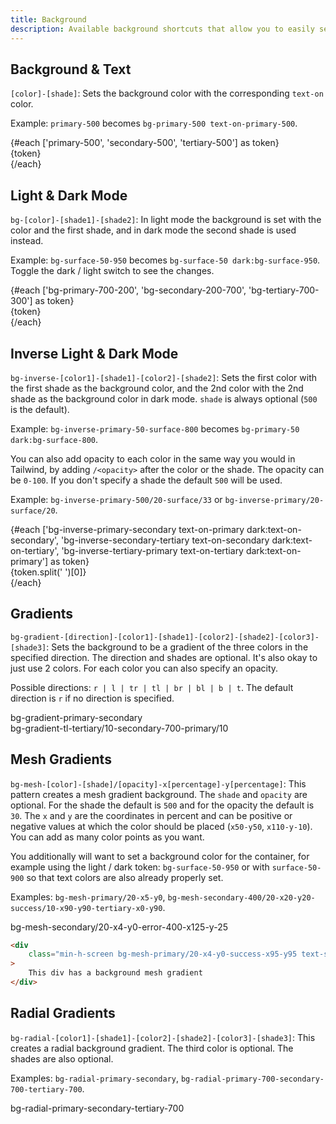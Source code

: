 ```yaml
---
title: Background
description: Available background shortcuts that allow you to easily set gradient or mesh backgrounds.
---
```


<script>
    import { BackgroundDemo } from '$components';
</script>

<BackgroundDemo />

## Background & Text

`[color]-[shade]`: Sets the background color with the corresponding `text-on` color.

Example: `primary-500` becomes `bg-primary-500 text-on-primary-500`.

<div class="flex my-4">
    {#each ['primary-500', 'secondary-500', 'tertiary-500'] as token}
        <div class="h-20 flex-1 {token} flex justify-center items-center">
            {token}
        </div>
    {/each}
</div>

## Light & Dark Mode

`bg-[color]-[shade1]-[shade2]`: In light mode the background is set with the color and the first shade, and in dark mode the second shade is used instead.

Example: `bg-surface-50-950` becomes `bg-surface-50 dark:bg-surface-950`. Toggle the dark / light switch to see the changes.

<div class="flex my-4">
    {#each ['bg-primary-700-200', 'bg-secondary-200-700', 'bg-tertiary-700-300'] as token}
        <div class="h-20 flex-1 {token} flex justify-center items-center">
            {token}
        </div>
    {/each}
</div>

## Inverse Light & Dark Mode

`bg-inverse-[color1]-[shade1]-[color2]-[shade2]`: Sets the first color with the first shade as the background color, and the 2nd color with the 2nd shade as the background color in dark mode. `shade` is always optional (`500` is the default).

Example: `bg-inverse-primary-50-surface-800` becomes `bg-primary-50 dark:bg-surface-800`.

You can also add opacity to each color in the same way you would in Tailwind, by adding `/<opacity>` after the color or the shade. The opacity can be `0-100`. If you don't specify a shade the default `500` will be used.

Example: `bg-inverse-primary-500/20-surface/33` or `bg-inverse-primary/20-surface/20`.

<div class="flex my-4">
    {#each ['bg-inverse-primary-secondary text-on-primary dark:text-on-secondary', 'bg-inverse-secondary-tertiary text-on-secondary dark:text-on-tertiary', 'bg-inverse-tertiary-primary text-on-tertiary dark:text-on-primary'] as token}
        <div class="h-20 flex-1 {token} flex justify-center items-center">
            {token.split(' ')[0]}
        </div>
    {/each}
</div>

## Gradients

`bg-gradient-[direction]-[color1]-[shade1]-[color2]-[shade2]-[color3]-[shade3]`: Sets the background to be a gradient of the three colors in the specified direction. The direction and shades are optional. It's also okay to just use 2 colors. For each color you can also specify an opacity.

Possible directions: `r | l | tr | tl | br | bl | b | t`. The default direction is `r` if no direction is specified.

<div class="flex justify-center items-center my-4 h-20 bg-gradient-primary-secondary text-on-primary">bg-gradient-primary-secondary</div>

<div class="flex justify-center items-center my-4 h-20 bg-gradient-tl-tertiary/10-secondary-700-primary/10 text-on-primary">bg-gradient-tl-tertiary/10-secondary-700-primary/10</div>

## Mesh Gradients

`bg-mesh-[color]-[shade]/[opacity]-x[percentage]-y[percentage]`: This pattern creates a mesh gradient background. The `shade` and `opacity` are optional. For the shade the default is `500` and for the opacity the default is `30`. The `x` and `y` are the coordinates in percent and can be positive or negative values at which the color should be placed (`x50-y50`, `x110-y-10`). You can add as many color points as you want.

You additionally will want to set a background color for the container, for example using the light / dark token: `bg-surface-50-950` or with `surface-50-900` so that text colors are also already properly set.

Examples: `bg-mesh-primary/20-x5-y0`, `bg-mesh-secondary-400/20-x20-y20-success/10-x90-y90-tertiary-x0-y90`.

<div class="flex justify-center items-center my-4 h-64 bg-mesh-secondary/20-x4-y0-error-400-x125-y-25 surface-50-900">bg-mesh-secondary/20-x4-y0-error-400-x125-y-25</div>

```html
<div
	class="min-h-screen bg-mesh-primary/20-x4-y0-success-x95-y95 text-surface-950-50 bg-surface-50-500"
>
	This div has a background mesh gradient
</div>
```

## Radial Gradients

`bg-radial-[color1]-[shade1]-[color2]-[shade2]-[color3]-[shade3]`: This creates a radial background gradient. The third color is optional. The shades are also optional.

Examples: `bg-radial-primary-secondary`, `bg-radial-primary-700-secondary-700-tertiary-700`.

<div class="flex justify-center items-center my-4 h-64 bg-radial-primary-secondary-tertiary-700 text-on-primary">bg-radial-primary-secondary-tertiary-700</div>
